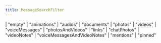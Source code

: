 ```yaml
---
title: MessageSearchFilter
---
```


<div class="font-mono whitespace-pre"><span class="opacity-50">| </span><span>&quot;empty&quot;</span><span class="opacity-50">
| </span><span>&quot;animations&quot;</span><span class="opacity-50">
| </span><span>&quot;audios&quot;</span><span class="opacity-50">
| </span><span>&quot;documents&quot;</span><span class="opacity-50">
| </span><span>&quot;photos&quot;</span><span class="opacity-50">
| </span><span>&quot;videos&quot;</span><span class="opacity-50">
| </span><span>&quot;voiceMessages&quot;</span><span class="opacity-50">
| </span><span>&quot;photosAndVideos&quot;</span><span class="opacity-50">
| </span><span>&quot;links&quot;</span><span class="opacity-50">
| </span><span>&quot;chatPhotos&quot;</span><span class="opacity-50">
| </span><span>&quot;videoNotes&quot;</span><span class="opacity-50">
| </span><span>&quot;voiceMessagesAndVideoNotes&quot;</span><span class="opacity-50">
| </span><span>&quot;mentions&quot;</span><span class="opacity-50">
| </span><span>&quot;pinned&quot;</span></div>

